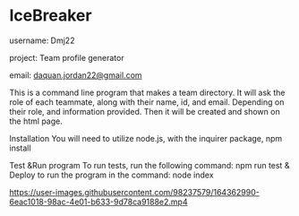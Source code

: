# IceBreaker
username:
Dmj22

project:
Team profile generator

email:
daquan.jordan22@gmail.com

This is a command line program that makes a team directory. It will ask the role of each teammate, along with their name, id, and email. Depending on their role, and information provided. Then it will be created and shown on the html page. 

Installation
You will need to utilize node.js, with the inquirer package, npm install


Test &Run  program
To run tests, run the following command: npm run test
&
Deploy
to run the program in the command: node index 

https://user-images.githubusercontent.com/98237579/164362990-6eac1018-98ac-4e01-b633-9d78ca9188e2.mp4

